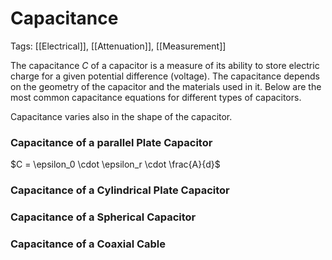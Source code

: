 # Capacitance
Tags: [[Electrical]],  [[Attenuation]], [[Measurement]]

The capacitance $C$ of a capacitor is a measure of its ability to store electric charge for a given potential difference (voltage). The capacitance depends on the geometry of the capacitor and the materials used in it. Below are the most common capacitance equations for different types of capacitors.

Capacitance varies also in the shape of the capacitor.

### Capacitance of a parallel Plate Capacitor
$C = \epsilon_0 \cdot \epsilon_r \cdot \frac{A}{d}$

### Capacitance of a Cylindrical Plate Capacitor



### Capacitance of a Spherical Capacitor


### Capacitance of a Coaxial Cable